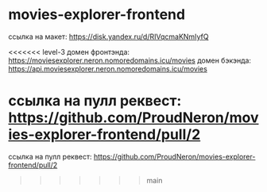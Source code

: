 # movies-explorer-frontend

ссылка на макет:
https://disk.yandex.ru/d/RIVqcmaKNmIyfQ

<<<<<<< level-3
домен фронтэнда:
https://moviesexplorer.neron.nomoredomains.icu/movies
домен бэкэнда:
https://api.moviesexplorer.neron.nomoredomains.icu/movies

ссылка на пулл реквест: https://github.com/ProudNeron/movies-explorer-frontend/pull/2
=======
ссылка на пулл реквест:
https://github.com/ProudNeron/movies-explorer-frontend/pull/2
>>>>>>> main


